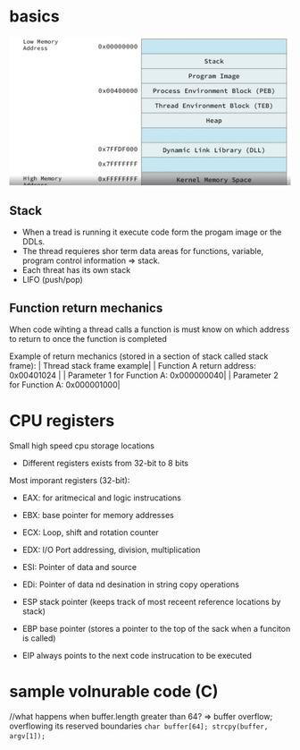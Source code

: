 # basics

![Buffer Overflow](img/x86Memory.png)

## Stack
* When a tread is running it execute code form the progam image or the DDLs.
* The thread requieres shor term data areas for functions, variable, program control information => stack.
* Each threat has its own stack
* LIFO (push/pop)

## Function return mechanics
When code wihting a thread calls a function is must know on which address to return to once the function is completed

Example of return mechanics (stored in a section of stack called stack frame):
| Thread stack frame example|
| Function A return address: 0x00401024 |
| Parameter 1 for Function A: 0x000000040|
| Parameter 2 for Function A: 0x000001000|

# CPU registers
Small high speed cpu storage locations
* Different registers exists from 32-bit to 8 bits

Most imporant registers (32-bit):
* EAX: for aritmecical and logic instrucations
* EBX: base pointer for memory addresses
* ECX: Loop, shift and rotation counter
* EDX: I/O Port addressing, division, multiplication
* ESI: Pointer of data and source 
* EDi: Pointer of data nd desination in string copy operations

* ESP stack pointer (keeps track of most receent reference locations by stack)
* EBP base pointer (stores a pointer to the top of the sack when a funciton is called)
* EIP always points to the next code instrucation to be executed

# sample volnurable code (C)
//what happens when buffer.length greater than 64? => buffer overflow; overflowing its reserved boundaries
``char buffer[64]; strcpy(buffer, argv[1]);``


